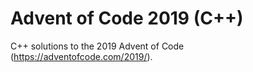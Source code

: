 # Advent of Code 2019 (C++)

C++ solutions to the 2019 Advent of Code (https://adventofcode.com/2019/).
